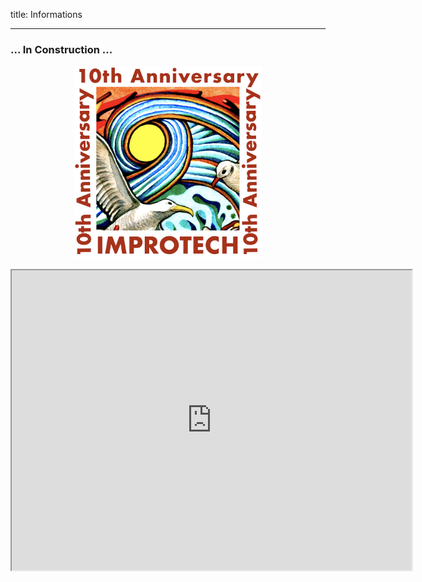title: Informations

---

### ... In Construction ...


<p align="center">
  <img src="../images/Logo_improtech_anniv.png" width="300">
</p>


<iframe src="https://www.google.com/maps/d/embed?mid=11NTJ075iW8k85UU7baAxsby6N9mB-Bw&ehbc=2E312F" width="640" height="480"></iframe>
 
